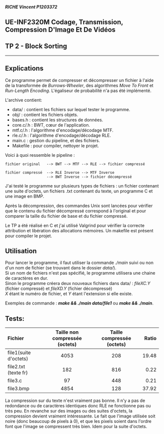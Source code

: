 ##### RICHE Vincent   P1203372
## UE-INF2320M Codage, Transmission, Compression D'Image Et De Vidéos 
## TP 2 - Block Sorting

---------------------------------------

## Explications

Ce programme permet de compresser et décompresser un fichier à l'aide de la transformée de _Burrows-Wheeler_, des algorithmes _Move To Front_ et _Run-Length Encoding_. L'égaliseur de probabilité n'a pas été implémenté.  

L'archive contient:
  * data/ : contient les fichiers sur lequel tester le programme.
  * obj/ : contient les fichiers objets.
  * bases.h : contient les structures de données.
  * core.c/.h : BWT, cœur de l'application.
  * mtf.c/.h : l'algorithme d'encodage/décodage MTF.
  * rle.c/.h : l'algorithme d'encodage/décodage RLE.
  * main.c : gestion du pipeline, et des fichiers.
  * Makefile : pour compiler, nettoyer le projet.

Voici à quoi ressemble le pipeline :

    fichier original   --> BWT --> MTF --> RLE --> fichier compressé
            
    fichier compressé  --> RLE Inverse --> MTF Inverse 
                       --> BWT Inverse --> fichier décompressé
                       
J'ai testé le programme sur plusieurs types de fichiers : un fichier contenant 
une suite d'octets, un fichiers .txt contenant du texte,  un programme C et une image en BMP.

Après la décompression, des commandes Unix sont lancées pour vérifier que le contenu du fichier décompressé correspond à l'original et pour comparer la taille du fichier de base et du fichier compressé.

Le TP a été réalisé en C et j'ai utilisé Valgrind pour vérifier la correcte attribution et libération des
allocations mémoires. Un makefile est présent pour compiler le projet.

## Utilisation
Pour lancer le programme, il faut utiliser la commande _./main_ suivi ou non d'un 
nom de fichier (se trouvant dans le dossier _data/_).  
Si un nom de fichiers n'est pas spécifié, le programme utilisera une chaine de 
caractères en dur.  
Sinon le programme créera deux nouveaux fichiers dans data/ :
    _fileXC.Y_ (fichier compressé) et _fileXD.Y_ (fichier décompressé)   
_X_ étant le numéro de fichier, et _Y_ étant l'extension si elle existe.

Exemples de commande : **_make && ./main data/file1_** ou  **_make && ./main_**.

## Tests:

Fichier | Taille non compressée (octets) | Taille compressée (octets) | Ratio
:------------ | :-------------: | :-------------: | -------------:
file1(suite d'octets)		      |	  4053		  |		208	         | 		19.48	
  file2.txt (texte fr)		  |	  182		    | 	  816	       |	  0.22     
file3.c	                             |	  	97			 |	  448			|     0.21
file3.bmp 			             |    	4854       |    128			  | 	 37.92

La compression sur du texte n'est vraiment pas bonne. Il n'y a pas de redondance ou de caractères identiques donc RLE ne fonctionne pas ou très peu.
En revanche sur des images ou des suites d'octets, la compression devient vraiment intéressante. Le fait que l'image utilisée soit noire (donc beaucoup de pixels à 0), et que les pixels soient dans l'ordre font que l'image se compressent très bien. Idem pour la suite d'octets.
